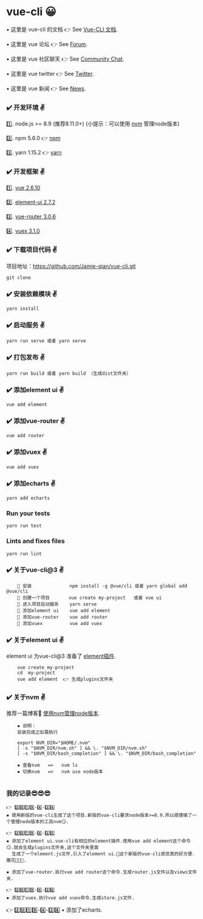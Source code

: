 # vue-cli 😀



▪️ 这里是 vue-cli 的文档 👉 See [Vue-CLI 文档](https://cli.vuejs.org/zh/).

▪️ 这里是 vue 论坛  👉 See [Forum](https://forum.vuejs.org/).

▪️ 这里是 vue 社区聊天 👉 See [Community Chat](https://discordapp.com/invite/HBherRA).

▪️ 这里是 vue twitter 👉 See [Twitter](https://twitter.com/vuejs).

▪️ 这里是 vue 新闻 👉 See [News](https://news.vuejs.org/).



### ✔️ 开发环境 ✌️

1️⃣. node.js >= 8.9 (推荐8.11.0+)         (小提示：可以使用 [nvm](https://github.com/creationix/nvm) 管理node版本)

2️⃣. npm  5.6.0   👉  [npm](https://www.npmjs.com.cn/)

3️⃣. yarn 1.15.2  👉  [yarn](https://yarnpkg.com/zh-Hant/)

### ✔️ 开发框架 ✌️

1️⃣. [vue 2.6.10](http://cn.vuejs.org/)

2️⃣. [element-ui 2.7.2](http://element.eleme.io/#/zh-CN/)

3️⃣. [vue-router 3.0.6](https://router.vuejs.org/zh/)

4️⃣. [vuex 3.1.0](https://vuex.vuejs.org/zh/)

### ✔️ 下载项目代码 ✌️

项目地址：https://github.com/Jamie-qian/vue-cli.git
```
git clone 
```
    
### ✔️ 安装依赖模块 ✌️
```
yarn install
```

### ✔️ 启动服务 ✌️
```
yarn run serve 或者 yarn serve
```

### ✔️ 打包发布 ✌️
```
yarn run build 或者 yarn build （生成dist文件夹）
```

### ✔️ 添加element ui ✌️
```
vue add element
```

### ✔️ 添加vue-router ✌️
```
vue add router
```

### ✔️ 添加vuex ✌️
```
vue add vuex
```

### ✔️ 添加echarts ✌️
```
yarn add echarts
```

### Run your tests
```
yarn run test
```

### Lints and fixes files
```
yarn run lint
```

### ✔️ 关于vue-cli@3 ✌️
```
    🔅 安装              npm install -g @vue/cli 或者 yarn global add @vue/cli
    🔅 创建一个项目       vue create my-project   或者 vue ui
    🔅 进入项目启动服务    yarn serve
    🔅 添加element ui    vue add element
    🔅 添加vue-router    vue add router
    🔅 添加vuex          vue add vuex
```

### ✔️ 关于element ui ✌️

   element ui 为vue-cli@3 准备了 [element插件](https://github.com/ElementUI/vue-cli-plugin-element).
    
```
    vue create my-project
    cd  my-project
    vue add element  👉 生成plugins文件夹
```

### ✔️ 关于nvm ✌️

   推荐一篇博客🤗        [使用nvm管理node版本](http://bubkoo.com/2017/01/08/quick-tip-multiple-versions-node-nvm/).
```
    ▪️ 说明：
    安装完成之后需执行

    export NVM_DIR="$HOME/.nvm"
    [ -s "$NVM_DIR/nvm.sh" ] && \. "$NVM_DIR/nvm.sh"
    [ -s "$NVM_DIR/bash_completion" ] && \. "$NVM_DIR/bash_completion"

    ▪️ 查看nvm   =>   nvm ls
    ▪️ 切换nvm   =>   nvm use node版本
    
```
### 我的记录😎😎😎
```
👉 2️⃣0️⃣1️⃣9️⃣-4️⃣-2️⃣4️⃣
▪️ 使用新版的vue-cli生成了这个项目.新版的vue-cli要求node版本>=8.9.所以顺便搞了一个管理node版本的工具nvm😏.

👉 2️⃣0️⃣1️⃣9️⃣-4️⃣-2️⃣5️⃣
▪️ 添加了element ui.vue-cli有相应的element插件.使用vue add element这个命令😏.就会生成plugins文件夹,这个文件夹里面
  生成了一个element.js文件,引入了element ui.👏这个新版的vue-cli感觉真的好方便.撒花🎉🎉🎉.

▪️ 添加了vue-router.执行vue add router这个命令.生成router.js文件以及views文件夹.

👉 2️⃣0️⃣1️⃣9️⃣-4️⃣-2️⃣6️⃣
▪️ 添加了vuex.执行vue add vuex命令.生成store.js文件.
```

👉 2️⃣0️⃣1️⃣9️⃣-4️⃣-2️⃣8️⃣
▪️ 添加了echarts.
```
